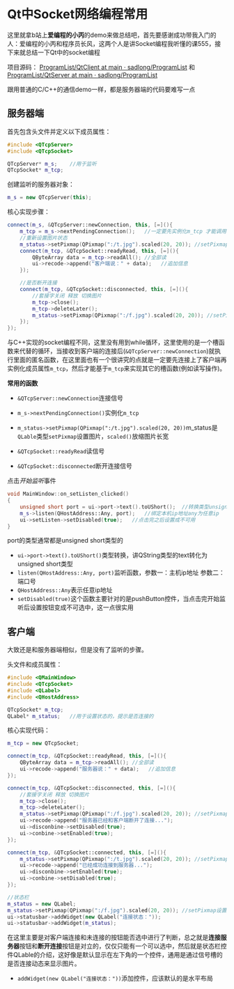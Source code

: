 # Qt中Socket网络编程常用

这里就拿b站上**爱编程的小丙**的demo来做总结吧，首先要感谢成功带我入门的人：爱编程的小丙和程序员长风，这两个人是讲Socket编程我听懂的课555，接下来就总结一下Qt中的socket编程



项目源码： [ProgramList/QtClient at main · sadlong/ProgramList](https://github.com/sadlong/ProgramList/tree/main/QtClient) 和
 [ProgramList/QtServer at main · sadlong/ProgramList](https://github.com/sadlong/ProgramList/tree/main/QtServer) 



跟用普通的C/C++的通信demo一样，都是服务器端的代码要难写一点



## 服务器端

首先包含头文件并定义以下成员属性：

```cpp
#include <QTcpServer>
#include <QTcpSocket>

QTcpServer* m_s;	//用于监听
QTcpSocket* m_tcp;
```



创建监听的服务器对象：

```cpp
m_s = new QTcpServer(this);
```



核心实现步骤：

```cpp
connect(m_s, &QTcpServer::newConnection, this, [=](){
    m_tcp = m_s->nextPendingConnection();   //一定要先实例化m_tcp 才能调用connect
    //重新设置图片状态
    m_status->setPixmap(QPixmap(":/t.jpg").scaled(20, 20)); //setPixmap设置图片 scaled让图片缩放
    connect(m_tcp, &QTcpSocket::readyRead, this, [=](){
        QByteArray data = m_tcp->readAll(); //全部读
        ui->recode->append("客户端说：" + data);   //追加信息
    });

    //是否断开连接
    connect(m_tcp, &QTcpSocket::disconnected, this, [=](){
        //套接字关闭 释放 切换图片
        m_tcp->close();
        m_tcp->deleteLater();
        m_status->setPixmap(QPixmap(":/f.jpg").scaled(20, 20)); //setPixmap设置图片 scaled让图片缩放
    });
});
```

与C++实现的socket编程不同，这里没有用到while循环，这里使用的是一个槽函数来代替的循环，当接收到客户端的连接后(`&QTcpServer::newConnection`)就执行里面的匿名函数，在这里面也有一个很讲究的点就是一定要先连接上了客户端再实例化成员属性`m_tcp`，然后才能基于`m_tcp`来实现其它的槽函数(例如读写操作)。

**常用的函数**

- `&QTcpServer::newConnection`连接信号

- `m_s->nextPendingConnection()`实例化`m_tcp`
- `m_status->setPixmap(QPixmap(":/t.jpg").scaled(20, 20))`m_status是`QLable`类型`setPixmap`设置图片，`scaled()`放缩图片长宽
- `&QTcpSocket::readyRead`读信号
- `&QTcpSocket::disconnected`断开连接信号



点击*开始监听*事件

```cpp
void MainWindow::on_setListen_clicked()
{
    unsigned short port = ui->port->text().toUShort();  //转换类型unsigned short
    m_s->listen(QHostAddress::Any, port);   //绑定本机ip地址any为任意ip
    ui->setListen->setDisabled(true);   //点击完之后设置成不可用
}
```

port的类型通常都是unsigned short类型的

- `ui->port->text().toUShort()`类型转换，讲QString类型的text转化为unsigned short类型
- `listen(QHostAddress::Any, port)`监听函数，参数一：主机ip地址 参数二：端口号
- `QHostAddress::Any`表示任意ip地址
- `setDisabled(true)`这个函数主要针对的是pushButton控件，当点击完开始监听后设置按钮变成不可选中，这一点很实用





## 客户端

大致还是和服务器端相似，但是没有了监听的步骤。



头文件和成员属性：

```cpp
#include <QMainWindow>
#include <QTcpSocket>
#include <QLabel>
#include <QHostAddress>

QTcpSocket* m_tcp;
QLabel* m_status;	//用于设置状态的，提示是否连接的
```





核心实现代码：

```cpp
m_tcp = new QTcpSocket;

connect(m_tcp, &QTcpSocket::readyRead, this, [=](){
    QByteArray data = m_tcp->readAll(); //全部读
    ui->recode->append("服务器说：" + data);   //追加信息
});

connect(m_tcp, &QTcpSocket::disconnected, this, [=](){
    //套接字关闭 释放 切换图片
    m_tcp->close();
    m_tcp->deleteLater();
    m_status->setPixmap(QPixmap(":/f.jpg").scaled(20, 20)); //setPixmap设置图片 scaled让图片缩放
    ui->recode->append("服务器已经和客户端断开了连接...");
    ui->disconbine->setDisabled(true);
    ui->conbine->setEnabled(true);
});

connect(m_tcp, &QTcpSocket::connected, this, [=](){
    m_status->setPixmap(QPixmap(":/t.jpg").scaled(20, 20)); //setPixmap设置图片 scaled让图片缩放
    ui->recode->append("已经成功连接到服务器...");
    ui->disconbine->setEnabled(true);
    ui->conbine->setDisabled(true);
});

//状态栏
m_status = new QLabel;
m_status->setPixmap(QPixmap(":/f.jpg").scaled(20, 20)); //setPixmap设置图片 scaled让图片缩放
ui->statusbar->addWidget(new QLabel("连接状态："));
ui->statusbar->addWidget(m_status);
```

在这里主要是对客户端连接和未连接的按钮能否选中进行了判断，总之就是**连接服务器**按钮和**断开连接**按钮是对立的，仅仅只能有一个可以选中，然后就是状态栏控件QLable的介绍，这好像是默认显示在左下角的一个控件，通用是通过信号槽的是否连接动态来显示图片。

- `addWidget(new QLabel("连接状态："))`添加控件，应该默认的是水平布局